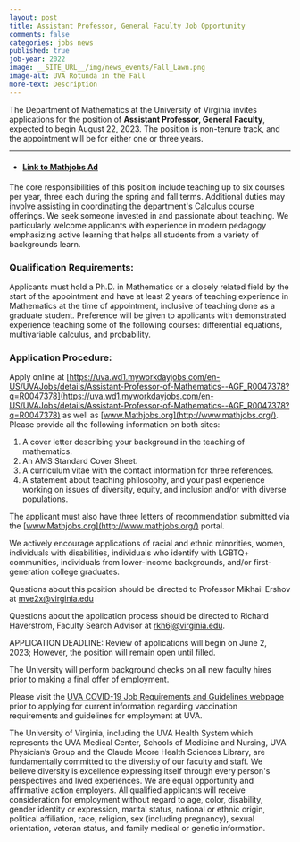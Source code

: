 ```yaml
---
layout: post
title: Assistant Professor, General Faculty Job Opportunity
comments: false
categories: jobs news
published: true
job-year: 2022
image: __SITE_URL__/img/news_events/Fall_Lawn.png
image-alt: UVA Rotunda in the Fall
more-text: Description
---
```


The Department of Mathematics at the University of Virginia invites applications for the position of <b>Assistant Professor, General Faculty</b>, expected to begin August 22, 2023. The position is non-tenure track, and the appointment will be for either one or three years.

<!--more-->

---

- #### [Link to Mathjobs Ad](https://www.mathjobs.org/jobs/UVa/AGF2023)

The core responsibilities of this position include teaching up to six courses per year, three each during the spring and fall terms. Additional duties may involve assisting in coordinating the department's Calculus course offerings. We seek someone invested in and passionate about teaching. We particularly welcome applicants with experience in modern pedagogy emphasizing active learning that helps all students from a variety of backgrounds learn.

### Qualification Requirements:

Applicants must hold a Ph.D. in Mathematics or a closely related field by the start of the appointment and have at least 2 years of teaching experience in Mathematics at the time of appointment, inclusive of teaching done as a graduate student. Preference will be given to applicants with demonstrated experience teaching some of the following courses: differential equations, multivariable calculus, and probability.

### Application Procedure:

Apply online at [https://uva.wd1.myworkdayjobs.com/en-US/UVAJobs/details/Assistant-Professor-of-Mathematics--AGF_R0047378?q=R0047378](https://uva.wd1.myworkdayjobs.com/en-US/UVAJobs/details/Assistant-Professor-of-Mathematics--AGF_R0047378?q=R0047378) as well as [www.Mathjobs.org](http://www.mathjobs.org/). Please provide all the following information on both sites:

1. A cover letter describing your background in the teaching of mathematics.
2. An AMS Standard Cover Sheet.
3. A curriculum vitae with the contact information for three references.
4. A statement about teaching philosophy, and your past experience working on issues of diversity, equity, and inclusion and/or with diverse populations.

The applicant must also have three letters of recommendation submitted via the [www.Mathjobs.org](http://www.mathjobs.org/) portal.

We actively encourage applications of racial and ethnic minorities, women, individuals with disabilities, individuals who identify with LGBTQ+ communities, individuals from lower-income backgrounds, and/or first-generation college graduates.

Questions about this position should be directed to Professor Mikhail Ershov at [mve2x@virginia.edu](mailto:mve2x@virginia.edu)

Questions about the application process should be directed to Richard Haverstrom, Faculty Search Advisor at [rkh6j@virginia.edu](mailto:rkh6j@virginia.edu).

APPLICATION DEADLINE: Review of applications will begin on June 2, 2023; However, the position will remain open until filled.

The University will perform background checks on all new faculty hires prior to making a final offer of employment.

Please visit the [UVA COVID-19 Job Requirements and Guidelines webpage](https://hr.virginia.edu/covid-19/covid-requirements-and-guidelines-uva-new-hires) prior to applying for current information regarding vaccination requirements and guidelines for employment at UVA.

The University of Virginia, including the UVA Health System which represents the UVA Medical Center, Schools of Medicine and Nursing, UVA Physician’s Group and the Claude Moore Health Sciences Library, are fundamentally committed to the diversity of our faculty and staff. We believe diversity is excellence expressing itself through every person's perspectives and lived experiences. We are equal opportunity and affirmative action employers. All qualified applicants will receive consideration for employment without regard to age, color, disability, gender identity or expression, marital status, national or ethnic origin, political affiliation, race, religion, sex (including pregnancy), sexual orientation, veteran status, and family medical or genetic information.

